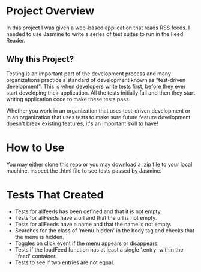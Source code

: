 # Project Overview

In this project I was given a web-based application that reads RSS feeds. I needed to use Jasmine to write a series of test suites to run in the Feed Reader.


## Why this Project?

Testing is an important part of the development process and many organizations practice a standard of development known as "test-driven development". This is when developers write tests first, before they ever start developing their application. All the tests initially fail and then they start writing application code to make these tests pass.

Whether you work in an organization that uses test-driven development or in an organization that uses tests to make sure future feature development doesn't break existing features, it's an important skill to have!


# How to Use

You may either clone this repo or you may download a .zip file to your local machine. inspect the .html file to see tests passed by Jasmine.

# Tests That Created

* Tests for allfeeds has been defined and that it is not empty.
* Tests for allFeeds have a url and that the url is not empty.
* Tests for allFeeds have a name and that the name is not empty.
* Searches for the class of 'menu-hidden' in the body tag and checks that the menu is hidden.
* Toggles on click event if the menu appears or disappears.
* Tests if the loadFeed function has at least a single '.entry' within the '.feed' container.
* Tests to see if two entries are not equal.

